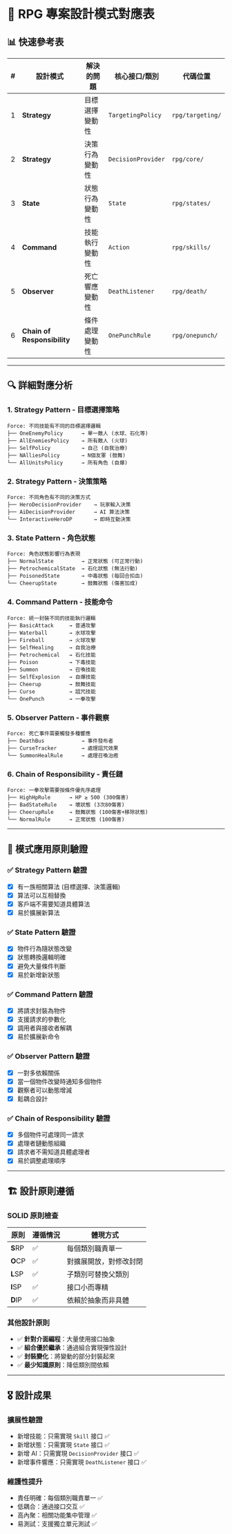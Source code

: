 # 🎯 RPG 專案設計模式對應表

## 📊 快速參考表

| #   | 設計模式                    | 解決的問題     | 核心接口/類別      | 代碼位置         |
| --- | --------------------------- | -------------- | ------------------ | ---------------- |
| 1   | **Strategy**                | 目標選擇變動性 | `TargetingPolicy`  | `rpg/targeting/` |
| 2   | **Strategy**                | 決策行為變動性 | `DecisionProvider` | `rpg/core/`      |
| 3   | **State**                   | 狀態行為變動性 | `State`            | `rpg/states/`    |
| 4   | **Command**                 | 技能執行變動性 | `Action`           | `rpg/skills/`    |
| 5   | **Observer**                | 死亡響應變動性 | `DeathListener`    | `rpg/death/`     |
| 6   | **Chain of Responsibility** | 條件處理變動性 | `OnePunchRule`     | `rpg/onepunch/`  |

---

## 🔍 詳細對應分析

### 1. Strategy Pattern - 目標選擇策略

```
Force: 不同技能有不同的目標選擇邏輯
├── OneEnemyPolicy      → 單一敵人 (水球、石化等)
├── AllEnemiesPolicy    → 所有敵人 (火球)
├── SelfPolicy          → 自己 (自我治療)
├── NAlliesPolicy       → N個友軍 (鼓舞)
└── AllUnitsPolicy      → 所有角色 (自爆)
```

### 2. Strategy Pattern - 決策策略

```
Force: 不同角色有不同的決策方式
├── HeroDecisionProvider    → 玩家輸入決策
├── AiDecisionProvider      → AI 算法決策
└── InteractiveHeroDP       → 即時互動決策
```

### 3. State Pattern - 角色狀態

```
Force: 角色狀態影響行為表現
├── NormalState         → 正常狀態 (可正常行動)
├── PetrochemicalState  → 石化狀態 (無法行動)
├── PoisonedState       → 中毒狀態 (每回合扣血)
└── CheerupState        → 鼓舞狀態 (傷害加成)
```

### 4. Command Pattern - 技能命令

```
Force: 統一封裝不同的技能執行邏輯
├── BasicAttack     → 普通攻擊
├── Waterball       → 水球攻擊
├── Fireball        → 火球攻擊
├── SelfHealing     → 自我治療
├── Petrochemical   → 石化技能
├── Poison          → 下毒技能
├── Summon          → 召喚技能
├── SelfExplosion   → 自爆技能
├── Cheerup         → 鼓舞技能
├── Curse           → 詛咒技能
└── OnePunch        → 一拳攻擊
```

### 5. Observer Pattern - 事件觀察

```
Force: 死亡事件需要觸發多種響應
├── DeathBus            → 事件發布者
├── CurseTracker        → 處理詛咒效果
└── SummonHealRule      → 處理召喚治癒
```

### 6. Chain of Responsibility - 責任鏈

```
Force: 一拳攻擊需要按條件優先序處理
├── HighHpRule      → HP ≥ 500 (300傷害)
├── BadStateRule    → 壞狀態 (3次80傷害)
├── CheerupRule     → 鼓舞狀態 (100傷害+移除狀態)
└── NormalRule      → 正常狀態 (100傷害)
```

---

## 🎯 模式應用原則驗證

### ✅ Strategy Pattern 驗證

- [x] 有一族相關算法 (目標選擇、決策邏輯)
- [x] 算法可以互相替換
- [x] 客戶端不需要知道具體算法
- [x] 易於擴展新算法

### ✅ State Pattern 驗證

- [x] 物件行為隨狀態改變
- [x] 狀態轉換邏輯明確
- [x] 避免大量條件判斷
- [x] 易於新增新狀態

### ✅ Command Pattern 驗證

- [x] 將請求封裝為物件
- [x] 支援請求的參數化
- [x] 調用者與接收者解耦
- [x] 易於擴展新命令

### ✅ Observer Pattern 驗證

- [x] 一對多依賴關係
- [x] 當一個物件改變時通知多個物件
- [x] 觀察者可以動態增減
- [x] 鬆耦合設計

### ✅ Chain of Responsibility 驗證

- [x] 多個物件可處理同一請求
- [x] 處理者鏈動態組織
- [x] 請求者不需知道具體處理者
- [x] 易於調整處理順序

---

## 🏗️ 設計原則遵循

### SOLID 原則檢查

| 原則    | 遵循情況 | 體現方式               |
| ------- | -------- | ---------------------- |
| **S**RP | ✅       | 每個類別職責單一       |
| **O**CP | ✅       | 對擴展開放，對修改封閉 |
| **L**SP | ✅       | 子類別可替換父類別     |
| **I**SP | ✅       | 接口小而專精           |
| **D**IP | ✅       | 依賴於抽象而非具體     |

### 其他設計原則

- ✅ **針對介面編程**：大量使用接口抽象
- ✅ **組合優於繼承**：通過組合實現彈性設計
- ✅ **封裝變化**：將變動的部分封裝起來
- ✅ **最少知識原則**：降低類別間依賴

---

## 🎖️ 設計成果

### 擴展性驗證

- 新增技能：只需實現 `Skill` 接口 ✅
- 新增狀態：只需實現 `State` 接口 ✅
- 新增 AI：只需實現 `DecisionProvider` 接口 ✅
- 新增事件響應：只需實現 `DeathListener` 接口 ✅

### 維護性提升

- 責任明確：每個類別職責單一 ✅
- 低耦合：通過接口交互 ✅
- 高內聚：相關功能集中管理 ✅
- 易測試：支援獨立單元測試 ✅

